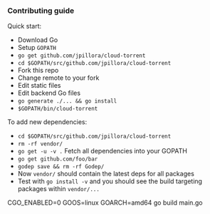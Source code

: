 ### Contributing guide

Quick start:

* Download Go
* Setup `GOPATH`
* `go get github.com/jpillora/cloud-torrent`
* `cd $GOPATH/src/github.com/jpillora/cloud-torrent`
* Fork this repo
* Change remote to your fork
* Edit static files
* Edit backend Go files
* `go generate ./... && go install`
* `$GOPATH/bin/cloud-torrent`

To add new dependencies:

* `cd $GOPATH/src/github.com/jpillora/cloud-torrent`
* `rm -rf vendor/`
* `go get -u -v .` Fetch all dependencies into your GOPATH
* `go get github.com/foo/bar`
* `godep save && rm -rf Godep/`
* Now `vendor/` should contain the latest deps for all packages
* Test with `go install -v` and you should see the build targeting packages within `vendor/...`


CGO_ENABLED=0  GOOS=linux  GOARCH=amd64  go build main.go